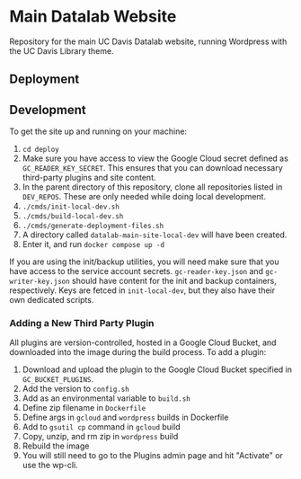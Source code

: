 # Main Datalab Website

Repository for the main UC Davis Datalab website, running Wordpress with the UC Davis Library theme.

## Deployment

## Development

To get the site up and running on your machine:

1. `cd deploy`
2. Make sure you have access to view the Google Cloud secret defined as `GC_READER_KEY_SECRET`. This ensures that you can download necessary third-party plugins and site content.
3. In the parent directory of this repository, clone all repositories listed in `DEV_REPOS`. These are only needed while doing local development.
4. `./cmds/init-local-dev.sh`
5. `./cmds/build-local-dev.sh`
6. `./cmds/generate-deployment-files.sh`
7. A directory called `datalab-main-site-local-dev` will have been created.
8. Enter it, and run `docker compose up -d`

If you are using the init/backup utilities, you will need make sure that you have access to the service account secrets. `gc-reader-key.json` and `gc-writer-key.json` should have content for the init and backup containers, respectively. Keys are fetced in `init-local-dev`, but they also have their own dedicated scripts.

### Adding a New Third Party Plugin
All plugins are version-controlled, hosted in a Google Cloud Bucket, and downloaded into the image during the build process. To add a plugin:
1. Download and upload the plugin to the Google Cloud Bucket specified in `GC_BUCKET_PLUGINS`.
2. Add the version to `config.sh`
3. Add as an environmental variable to `build.sh`
4. Define zip filename in `Dockerfile`
5. Define args in `gcloud` and `wordpress` builds in Dockerfile
6. Add to `gsutil cp` command in `gcloud` build
7. Copy, unzip, and rm zip in `wordpress` build
8. Rebuild the image
9. You will still need to go to the Plugins admin page and hit "Activate" or use the wp-cli.


